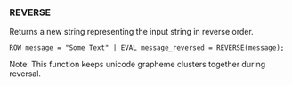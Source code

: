 <!--
This is generated by ESQL's AbstractFunctionTestCase. Do no edit it. See ../README.md for how to regenerate it.
-->

### REVERSE
Returns a new string representing the input string in reverse order.

```
ROW message = "Some Text" | EVAL message_reversed = REVERSE(message);
```
Note: This function keeps unicode grapheme clusters together during reversal.
